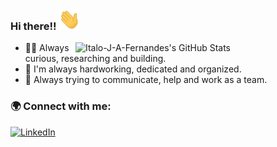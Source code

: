 ### Hi there!! <img src="Hi.gif" width="35px"> 

<img title="Italo-J-A-Fernandes's GitHub Stats" align="right" heigth="300" width="400" src="https://github-readme-stats.vercel.app/api?username=Italo-J-A-Fernandes&hide=issues&count_private=true&icon_color=871489&title_color=01057d&bg_color=DEG,ffffff,e8ecfd&show_icons=true)"
/>

- 🕵️‍♀️ Always curious, researching and building.
- 🌱 I'm always hardworking, dedicated and organized.
- 👯 Always trying to communicate, help and work as a team.


### :earth_africa: Connect with me:
[<img src="https://img.shields.io/badge/-LinkedIn-blue?style=flat-square&logo=Linkedin&logoColor=white&link=https://www.linkedin.com/in/italo-fernandes-2b560235" height="22" title="LinkedIn" />](https://www.linkedin.com/in/italo-fernandes-2b560235) 
